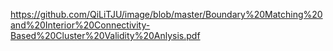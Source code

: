 https://github.com/QiLiTJU/image/blob/master/Boundary%20Matching%20and%20Interior%20Connectivity-Based%20Cluster%20Validity%20Anlysis.pdf
